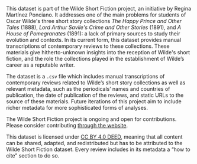 This dataset is part of the Wilde Short Fiction project, an initiative by Regina Martínez Ponciano. It addresses one of the main problems for students of Oscar Wilde's three short story collections <em>The Happy Prince and Other Tales</em> (1888), <em>Lord Arthur Savile's Crime and Other Stories</em> (1891), and <em>A House of Pomegranates</em> (1891): a lack of primary sources to study their evolution and contexts. In its current form, this dataset provides manual transcriptions of contemporary reviews to these collections. These materials give hitherto-unknown insights into the reception of Wilde's short fiction, and the role the collections played in the establishment of Wilde’s career as a reputable writer.

The dataset is a `.csv` file which includes manual transcriptions of contemporary reviews related to Wilde’s short story collections as well as relevant metadata, such as the periodicals’ names and countries of publication, the date of publication of the reviews, and static URLs to the source of these materials. Future iterations of this project aim to include richer metadata for more sophisticated forms of analyses.

The Wilde Short Fiction project is ongoing and open for contributions. Please consider contributing <a href="https://wildeshortfictions.com/contribute">through the website</a>.   

This dataset is licensed under <a href="https://creativecommons.org/licenses/by/4.0/deed.en">CC BY 4.0 DEED</a>, meaning that all content can be shared, adapted, and redistributed but has to be attributed to the Wilde Short Fiction dataset. Every review includes in its metadata a “how to cite” section to do so.
